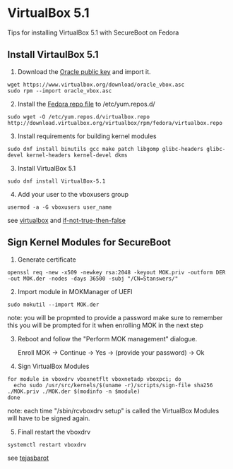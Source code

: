 # VirtualBox 5.1

Tips for installing VirtualBox 5.1 with SecureBoot on Fedora

## Install VirtaulBox 5.1

  1. Download the [Oracle public key](https://www.virtualbox.org/download/oracle_vbox.asc) and import it.

  ```
  wget https://www.virtualbox.org/download/oracle_vbox.asc
  sudo rpm --import oracle_vbox.asc
  ```

  2. Install the [Fedora repo file](http://download.virtualbox.org/virtualbox/rpm/fedora/virtualbox.repo) to /etc/yum.repos.d/

  ```
  sudo wget -O /etc/yum.repos.d/virtualbox.repo http://download.virtualbox.org/virtualbox/rpm/fedora/virtualbox.repo
  ```

  3. Install requirements for building kernel modules

  ```
  sudo dnf install binutils gcc make patch libgomp glibc-headers glibc-devel kernel-headers kernel-devel dkms
  ```

  3. Install VirtualBox 5.1

  ```
  sudo dnf install VirtualBox-5.1
  ```

  4. Add your user to the vboxusers group

  ```
  usermod -a -G vboxusers user_name
  ```

  see [virtualbox](https://www.virtualbox.org/wiki/Linux_Downloads) and [if-not-true-then-false](http://www.if-not-true-then-false.com/2010/install-virtualbox-with-yum-on-fedora-centos-red-hat-rhel/)

## Sign Kernel Modules for SecureBoot

  1. Generate certificate

  ```
  openssl req -new -x509 -newkey rsa:2048 -keyout MOK.priv -outform DER -out MOK.der -nodes -days 36500 -subj "/CN=Stanswers/"
  ```

  2. Import module in MOKManager of UEFI

  ```
  sudo mokutil --import MOK.der
  ```
  note: you will be propmted to provide a password make sure to remember this you will be prompted for it when enrolling MOK in the next step

  3.  Reboot and follow the "Perform MOK management" dialogue.

      Enroll MOK -> Continue -> Yes -> (provide your password) -> Ok
  4.  Sign VirtualBox Modules

  ```
  for module in vboxdrv vboxnetflt vboxnetadp vboxpci; do
    echo sudo /usr/src/kernels/$(uname -r)/scripts/sign-file sha256 ./MOK.priv ./MOK.der $(modinfo -n $module)
  done
  ```
  note: each time "/sbin/rcvboxdrv setup" is called the VirtualBox Modules will have to be signed again.

  5.  Finall restart the vboxdrv

  ```
  systemctl restart vboxdrv
  ```

  see [tejasbarot](http://www.tejasbarot.com/2016/07/09/virtualbox-5-x-with-secureboot-on-fedora-24-ubuntu-16-04/)
